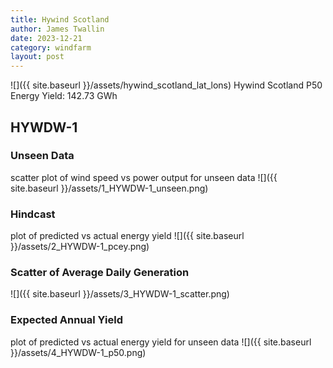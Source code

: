 ```yaml
---
title: Hywind Scotland
author: James Twallin
date: 2023-12-21
category: windfarm
layout: post
---
```

![]({{ site.baseurl }}/assets/hywind_scotland_lat_lons)
Hywind Scotland P50 Energy Yield: 142.73 GWh

HYWDW-1
-------------
### Unseen Data 
scatter plot of wind speed vs power output for unseen data
![]({{ site.baseurl }}/assets/1_HYWDW-1_unseen.png)
### Hindcast 
plot of predicted vs actual energy yield
![]({{ site.baseurl }}/assets/2_HYWDW-1_pcey.png)
### Scatter of Average Daily Generation 

![]({{ site.baseurl }}/assets/3_HYWDW-1_scatter.png)
### Expected Annual Yield 
plot of predicted vs actual energy yield for unseen data
![]({{ site.baseurl }}/assets/4_HYWDW-1_p50.png)


